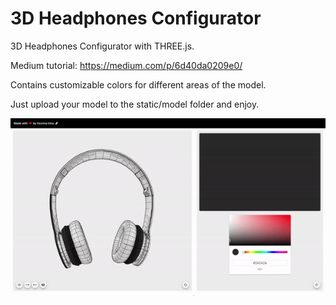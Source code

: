 # 3D Headphones Configurator

3D Headphones Configurator with THREE.js.

Medium tutorial: https://medium.com/p/6d40da0209e0/

Contains customizable colors for different areas of the model.

Just upload your model to the static/model folder and enjoy.

![](preview/0.gif)
